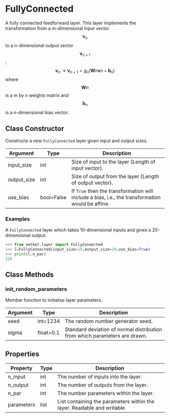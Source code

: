 # FullyConnected
A fully connected feedforward layer. This layer implements the transformation from a m-dimensional input vector $$ \boldsymbol{v}_n $$ to a n-dimensional output vector $$ \boldsymbol{v}_{n+1} $$: $$ \boldsymbol{v}_n \rightarrow \boldsymbol{v}_{n+1} = g_{n}(\boldsymbol{W}{n}\boldsymbol{v}{n} + \boldsymbol{b}_{n} ) $$ where $$ \boldsymbol{W}{n} $$ is a m by n weights matrix and $$ \boldsymbol{b}_{n} $$ is a n-dimensional bias vector.

## Class Constructor
Constructs a new ``FullyConnected`` layer given input and output
sizes.

| Argument  |   Type   |                                           Description                                            |
|-----------|----------|--------------------------------------------------------------------------------------------------|
|input_size |int       |Size of input to the layer (Length of input vector).                                              |
|output_size|int       |Size of output from the layer (Length of output vector).                                          |
|use_bias   |bool=False|If ``True`` then the transformation will include a bias, i.e., the transformation would be affine.|

### Examples
A ``FullyConnected`` layer which takes 10-dimensional inputs
and gives a 20-dimensional output:

```python
>>> from netket.layer import FullyConnected
>>> l=FullyConnected(input_size=10,output_size=20,use_bias=True)
>>> print(l.n_par)
220

```



## Class Methods 
### init_random_parameters
Member function to initialise layer parameters.

|Argument|  Type   |                               Description                                |
|--------|---------|--------------------------------------------------------------------------|
|seed    |int=1234 |The random number generator seed.                                         |
|sigma   |float=0.1|Standard deviation of normal distribution from which parameters are drawn.|

## Properties
| Property |Type|                                    Description                                    |
|----------|----|-----------------------------------------------------------------------------------|
|n_input   |int | The number of inputs into the layer.                                              |
|n_output  |int | The number of outputs from the layer.                                             |
|n_par     |int | The number parameters within the layer.                                           |
|parameters|list| List containing the parameters within the layer.             Readable and writable|

